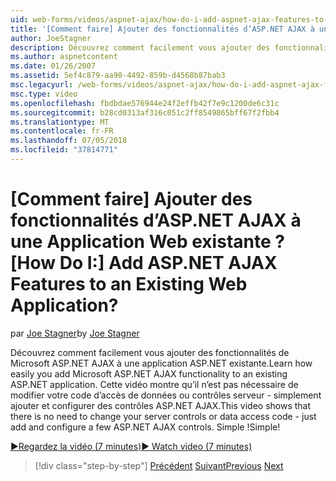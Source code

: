 ```yaml
---
uid: web-forms/videos/aspnet-ajax/how-do-i-add-aspnet-ajax-features-to-an-existing-web-application
title: '[Comment faire] Ajouter des fonctionnalités d’ASP.NET AJAX à une Application Web existante ? | Microsoft Docs'
author: JoeStagner
description: Découvrez comment facilement vous ajouter des fonctionnalités de Microsoft ASP.NET AJAX à une application ASP.NET existante. Cette vidéo montre qu’il est inutile de modifier votre serve...
ms.author: aspnetcontent
ms.date: 01/26/2007
ms.assetid: 5ef4c879-aa90-4492-859b-d4568b87bab3
msc.legacyurl: /web-forms/videos/aspnet-ajax/how-do-i-add-aspnet-ajax-features-to-an-existing-web-application
msc.type: video
ms.openlocfilehash: fbdbdae576944e24f2effb42f7e9c1200de6c31c
ms.sourcegitcommit: b28cd0313af316c051c2ff8549865bff67f2fbb4
ms.translationtype: MT
ms.contentlocale: fr-FR
ms.lasthandoff: 07/05/2018
ms.locfileid: "37814771"
---
```

<a name="how-do-i-add-aspnet-ajax-features-to-an-existing-web-application"></a><span data-ttu-id="afdd7-105">[Comment faire] Ajouter des fonctionnalités d’ASP.NET AJAX à une Application Web existante ?</span><span class="sxs-lookup"><span data-stu-id="afdd7-105">[How Do I:] Add ASP.NET AJAX Features to an Existing Web Application?</span></span>
====================
<span data-ttu-id="afdd7-106">par [Joe Stagner](https://github.com/JoeStagner)</span><span class="sxs-lookup"><span data-stu-id="afdd7-106">by [Joe Stagner](https://github.com/JoeStagner)</span></span>

<span data-ttu-id="afdd7-107">Découvrez comment facilement vous ajouter des fonctionnalités de Microsoft ASP.NET AJAX à une application ASP.NET existante.</span><span class="sxs-lookup"><span data-stu-id="afdd7-107">Learn how easily you add Microsoft ASP.NET AJAX functionality to an existing ASP.NET application.</span></span> <span data-ttu-id="afdd7-108">Cette vidéo montre qu’il n’est pas nécessaire de modifier votre code d’accès de données ou contrôles serveur - simplement ajouter et configurer des contrôles ASP.NET AJAX.</span><span class="sxs-lookup"><span data-stu-id="afdd7-108">This video shows that there is no need to change your server controls or data access code - just add and configure a few ASP.NET AJAX controls.</span></span> <span data-ttu-id="afdd7-109">Simple !</span><span class="sxs-lookup"><span data-stu-id="afdd7-109">Simple!</span></span>

[<span data-ttu-id="afdd7-110">&#9654;Regardez la vidéo (7 minutes)</span><span class="sxs-lookup"><span data-stu-id="afdd7-110">&#9654; Watch video (7 minutes)</span></span>](https://channel9.msdn.com/Blogs/ASP-NET-Site-Videos/how-do-i-add-aspnet-ajax-features-to-an-existing-web-application)

> [!div class="step-by-step"]
> <span data-ttu-id="afdd7-111">[Précédent](how-do-i-make-client-side-network-callbacks-with-aspnet-ajax.md)
> [Suivant](how-do-i-aspnet-ajax-enable-an-existing-web-service.md)</span><span class="sxs-lookup"><span data-stu-id="afdd7-111">[Previous](how-do-i-make-client-side-network-callbacks-with-aspnet-ajax.md)
[Next](how-do-i-aspnet-ajax-enable-an-existing-web-service.md)</span></span>
